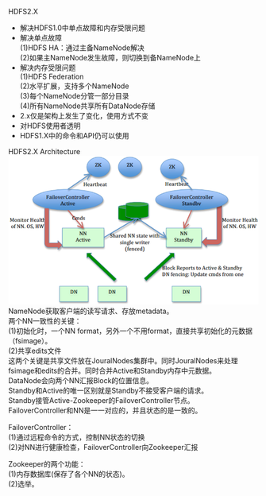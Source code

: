 HDFS2.X
- 解决HDFS1.0中单点故障和内存受限问题
- 解决单点故障<br>
  (1)HDFS HA：通过主备NameNode解决<br>
  (2)如果主NameNode发生故障，则切换到备NameNode上<br>
- 解决内存受限问题<br>
  (1)HDFS Federation<br>
  (2)水平扩展，支持多个NameNode<br>
  (3)每个NameNode分管一部分目录<br>
  (4)所有NameNode共享所有DataNode存储<br>
- 2.x仅是架构上发生了变化，使用方式不变
- 对HDFS使用者透明
- HDFS1.X中的命令和API仍可以使用

HDFS2.X Architecture <br>
![avatar](hdfsha.png)<br>
NameNode获取客户端的读写请求、存放metadata。<br>
两个NN一致性的关键：<br>
(1)初始化时，一个NN format，另外一个不用format，直接共享初始化的元数据（fsimage）。<br>
(2)共享edits文件<br>
这两个关键是共享文件放在JouralNodes集群中。同时JouralNodes来处理fsimage和edits的合并。同时合并Active和Standby内存中元数据。<br>
DataNode会向两个NN汇报Block的位置信息。<br>
Standby和Active的唯一区别就是Standby不接受客户端的请求。<br>
Standby接管Active-Zookeeper的FailoverController节点。<br>
FailoverController和NN是一一对应的，并且状态的是一致的。<br>

FailoverController：<br>
(1)通过远程命令的方式，控制NN状态的切换<br>
(2)对NN进行健康检查，FailoverController向Zookeeper汇报<br>

Zookeeper的两个功能：<br>
(1)内存数据库(保存了各个NN的状态)。<br>
(2)选举。<br>